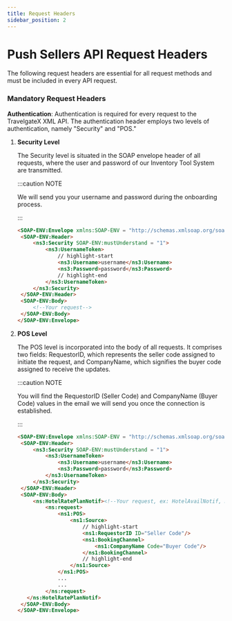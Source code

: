 ```yaml
---
title: Request Headers
sidebar_position: 2
---
```


# Push Sellers API Request Headers

The following request headers are essential for all request methods and must be included in every API request.

### Mandatory Request Headers

**Authentication**: Authentication is required for every request to the TravelgateX XML API. The authentication header employs two levels of authentication, namely "Security" and "POS." 

1. **Security Level**

   The Security level is situated in the SOAP envelope header of all requests, where the user and password of our Inventory Tool System are transmitted.

   :::caution NOTE

   We will send you your username and password during the onboarding process.

   :::

   ```html
   <SOAP-ENV:Envelope xmlns:SOAP-ENV = "http://schemas.xmlsoap.org/soap/envelope/" xmlns:ns1 = "http://www.opentravel.org/OTA/2003/05" xmlns:ns2 = "http://schemas.xmltravelgate.com/hubpush/provider/2012/10" xmlns:ns3 = "http://docs.oasis-open.org/wss/2004/01/oasis-200401-wss-wssecurity-secext-1.0.xsd">
    <SOAP-ENV:Header>
        <ns3:Security SOAP-ENV:mustUnderstand = "1">
            <ns3:UsernameToken>
                // highlight-start
                <ns3:Username>username</ns3:Username>
                <ns3:Password>password</ns3:Password>
                // highlight-end
            </ns3:UsernameToken>
        </ns3:Security>
    </SOAP-ENV:Header>
    <SOAP-ENV:Body>
        <!--Your request-->
    </SOAP-ENV:Body>
   </SOAP-ENV:Envelope>
   ```             

2. **POS Level**

   The POS level is incorporated into the body of all requests. It comprises two fields: RequestorID, which represents the seller code assigned to initiate the request, and CompanyName, which signifies the buyer code assigned to receive the updates.

   :::caution NOTE

   You will find the RequestorID (Seller Code) and CompanyName (Buyer Code) values in the email we will send you once the connection is established.

   :::

   ```html
   <SOAP-ENV:Envelope xmlns:SOAP-ENV = "http://schemas.xmlsoap.org/soap/envelope/" xmlns:ns1 = "http://www.opentravel.org/OTA/2003/05" xmlns:ns2 = "http://schemas.xmltravelgate.com/hubpush/provider/2012/10" xmlns:ns3 = "http://docs.oasis-open.org/wss/2004/01/oasis-200401-wss-wssecurity-secext-1.0.xsd">
    <SOAP-ENV:Header>
        <ns3:Security SOAP-ENV:mustUnderstand = "1">
            <ns3:UsernameToken>
                <ns3:Username>username</ns3:Username>
                <ns3:Password>password</ns3:Password>
            </ns3:UsernameToken>
        </ns3:Security>
    </SOAP-ENV:Header>
    <SOAP-ENV:Body>
        <ns:HotelRatePlanNotif><!--Your request, ex: HotelAvailNotif, HotelRatePlanInventoryRetrieve ...-->
            <ns:request>
                <ns1:POS>
                    <ns1:Source>
                        // highlight-start
                        <ns1:RequestorID ID="Seller Code"/>
                        <ns1:BookingChannel>
                            <ns1:CompanyName Code="Buyer Code"/>
                        </ns1:BookingChannel>
                        // highlight-end
                    </ns1:Source>
                </ns1:POS>
                ...
                ...
            </ns:request>
      </ns:HotelRatePlanNotif>
    </SOAP-ENV:Body>
   </SOAP-ENV:Envelope>
   ```       